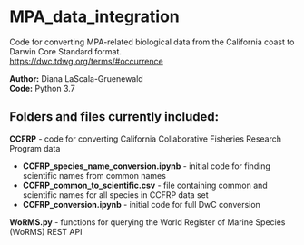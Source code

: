# MPA_data_integration

Code for converting MPA-related biological data from the California coast to Darwin Core Standard format. <br>
https://dwc.tdwg.org/terms/#occurrence

**Author:** Diana LaScala-Gruenewald <br>
**Code:** Python 3.7

## Folders and files currently included:
**CCFRP** - code for converting California Collaborative Fisheries Research Program data
- **CCFRP_species_name_conversion.ipynb** - initial code for finding scientific names from common names
- **CCFRP_common_to_scientific.csv** - file containing common and scientific names for all species in CCFRP data set
- **CCFRP_conversion.ipynb** - initial code for full DwC conversion

**WoRMS.py** - functions for querying the World Register of Marine Species (WoRMS) REST API
